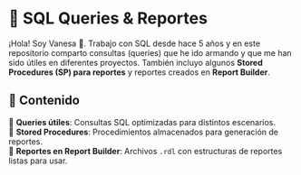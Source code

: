 # 📌 SQL Queries & Reportes  

¡Hola! Soy Vanesa 👋. Trabajo con SQL desde hace 5 años y en este repositorio comparto consultas (queries) que he ido armando y que me han sido útiles en diferentes proyectos. También incluyo algunos **Stored Procedures (SP) para reportes** y reportes creados en **Report Builder**.  

## 📂 Contenido  
🔹 **Queries útiles**: Consultas SQL optimizadas para distintos escenarios.  
🔹 **Stored Procedures**: Procedimientos almacenados para generación de reportes.  
🔹 **Reportes en Report Builder**: Archivos `.rdl` con estructuras de reportes listas para usar.  


